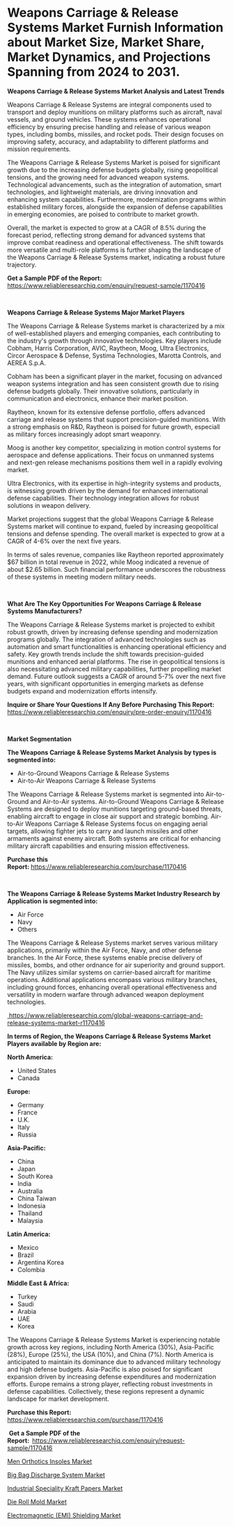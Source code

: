 <p><h1>Weapons Carriage & Release Systems Market Furnish Information about Market Size, Market Share, Market Dynamics, and Projections Spanning from 2024 to 2031.</h1></p><p><strong>Weapons Carriage & Release Systems Market Analysis and Latest Trends</strong></p>
<p><p>Weapons Carriage & Release Systems are integral components used to transport and deploy munitions on military platforms such as aircraft, naval vessels, and ground vehicles. These systems enhances operational efficiency by ensuring precise handling and release of various weapon types, including bombs, missiles, and rocket pods. Their design focuses on improving safety, accuracy, and adaptability to different platforms and mission requirements.</p><p>The Weapons Carriage & Release Systems Market is poised for significant growth due to the increasing defense budgets globally, rising geopolitical tensions, and the growing need for advanced weapon systems. Technological advancements, such as the integration of automation, smart technologies, and lightweight materials, are driving innovation and enhancing system capabilities. Furthermore, modernization programs within established military forces, alongside the expansion of defense capabilities in emerging economies, are poised to contribute to market growth.</p><p>Overall, the market is expected to grow at a CAGR of 8.5% during the forecast period, reflecting strong demand for advanced systems that improve combat readiness and operational effectiveness. The shift towards more versatile and multi-role platforms is further shaping the landscape of the Weapons Carriage & Release Systems market, indicating a robust future trajectory.</p></p>
<p><strong>Get a Sample PDF of the Report:&nbsp;</strong> <a href="https://www.reliableresearchiq.com/enquiry/request-sample/1170416?utm_campaign=1088&utm_medium=2&utm_source=Github&utm_content=ia&utm_term=30102024&utm_id=weapons-carriage-release-systems">https://www.reliableresearchiq.com/enquiry/request-sample/1170416</a></p>
<p>&nbsp;</p>
<p><strong>Weapons Carriage & Release Systems Major Market Players</strong></p>
<p><p>The Weapons Carriage & Release Systems market is characterized by a mix of well-established players and emerging companies, each contributing to the industry's growth through innovative technologies. Key players include Cobham, Harris Corporation, AVIC, Raytheon, Moog, Ultra Electronics, Circor Aerospace & Defense, Systima Technologies, Marotta Controls, and AEREA S.p.A.</p><p>Cobham has been a significant player in the market, focusing on advanced weapon systems integration and has seen consistent growth due to rising defense budgets globally. Their innovative solutions, particularly in communication and electronics, enhance their market position.</p><p>Raytheon, known for its extensive defense portfolio, offers advanced carriage and release systems that support precision-guided munitions. With a strong emphasis on R&D, Raytheon is poised for future growth, especiall as military forces increasingly adopt smart weaponry.</p><p>Moog is another key competitor, specializing in motion control systems for aerospace and defense applications. Their focus on unmanned systems and next-gen release mechanisms positions them well in a rapidly evolving market.</p><p>Ultra Electronics, with its expertise in high-integrity systems and products, is witnessing growth driven by the demand for enhanced international defense capabilities. Their technology integration allows for robust solutions in weapon delivery.</p><p>Market projections suggest that the global Weapons Carriage & Release Systems market will continue to expand, fueled by increasing geopolitical tensions and defense spending. The overall market is expected to grow at a CAGR of 4-6% over the next five years.</p><p>In terms of sales revenue, companies like Raytheon reported approximately $67 billion in total revenue in 2022, while Moog indicated a revenue of about $2.65 billion. Such financial performance underscores the robustness of these systems in meeting modern military needs.</p></p>
<p>&nbsp;</p>
<p><strong>What Are The Key Opportunities For Weapons Carriage & Release Systems Manufacturers?</strong></p>
<p><p>The Weapons Carriage & Release Systems market is projected to exhibit robust growth, driven by increasing defense spending and modernization programs globally. The integration of advanced technologies such as automation and smart functionalities is enhancing operational efficiency and safety. Key growth trends include the shift towards precision-guided munitions and enhanced aerial platforms. The rise in geopolitical tensions is also necessitating advanced military capabilities, further propelling market demand. Future outlook suggests a CAGR of around 5-7% over the next five years, with significant opportunities in emerging markets as defense budgets expand and modernization efforts intensify.</p></p>
<p><strong>Inquire or Share Your Questions If Any Before Purchasing This Report:</strong> <a href="https://www.reliableresearchiq.com/enquiry/pre-order-enquiry/1170416?utm_campaign=1088&utm_medium=2&utm_source=Github&utm_content=ia&utm_term=30102024&utm_id=weapons-carriage-release-systems">https://www.reliableresearchiq.com/enquiry/pre-order-enquiry/1170416</a></p>
<p>&nbsp;</p>
<p><strong>Market Segmentation</strong></p>
<p><strong>The Weapons Carriage & Release Systems Market Analysis by types is segmented into:</strong></p>
<p><ul><li>Air-to-Ground Weapons Carriage & Release Systems</li><li>Air-to-Air Weapons Carriage & Release Systems</li></ul></p>
<p><p>The Weapons Carriage & Release Systems market is segmented into Air-to-Ground and Air-to-Air systems. Air-to-Ground Weapons Carriage & Release Systems are designed to deploy munitions targeting ground-based threats, enabling aircraft to engage in close air support and strategic bombing. Air-to-Air Weapons Carriage & Release Systems focus on engaging aerial targets, allowing fighter jets to carry and launch missiles and other armaments against enemy aircraft. Both systems are critical for enhancing military aircraft capabilities and ensuring mission effectiveness.</p></p>
<p><strong>Purchase this Report:&nbsp;</strong><a href="https://www.reliableresearchiq.com/purchase/1170416?utm_campaign=1088&utm_medium=2&utm_source=Github&utm_content=ia&utm_term=30102024&utm_id=weapons-carriage-release-systems">https://www.reliableresearchiq.com/purchase/1170416</a></p>
<p>&nbsp;</p>
<p><strong>The Weapons Carriage & Release Systems Market Industry Research by Application is segmented into:</strong></p>
<p><ul><li>Air Force</li><li>Navy</li><li>Others</li></ul></p>
<p><p>The Weapons Carriage & Release Systems market serves various military applications, primarily within the Air Force, Navy, and other defense branches. In the Air Force, these systems enable precise delivery of missiles, bombs, and other ordnance for air superiority and ground support. The Navy utilizes similar systems on carrier-based aircraft for maritime operations. Additional applications encompass various military branches, including ground forces, enhancing overall operational effectiveness and versatility in modern warfare through advanced weapon deployment technologies.</p></p>
<p><a href="https://www.reliableresearchiq.com/global-weapons-carriage-and-release-systems-market-r1170416?utm_campaign=1088&utm_medium=2&utm_source=Github&utm_content=ia&utm_term=30102024&utm_id=weapons-carriage-release-systems">&nbsp;https://www.reliableresearchiq.com/global-weapons-carriage-and-release-systems-market-r1170416</a></p>
<p><strong>In terms of Region, the Weapons Carriage & Release Systems Market Players available by Region are:</strong></p>
<p>
    <p> <strong> North America: </strong>
        <ul>
            <li>United States</li>
            <li>Canada</li>
        </ul>
        </p> 
    <p> <strong> Europe: </strong>
        <ul>
            <li>Germany</li>
            <li>France</li>
            <li>U.K.</li>
            <li>Italy</li>
            <li>Russia</li>
        </ul>
        </p> 
    <p> <strong> Asia-Pacific: </strong>
        <ul>
            <li>China</li>
            <li>Japan</li>
            <li>South Korea</li>
            <li>India</li>
            <li>Australia</li>
            <li>China Taiwan</li>
            <li>Indonesia</li>
            <li>Thailand</li>
            <li>Malaysia</li>
        </ul>
        </p> 
    <p> <strong> Latin America: </strong>
        <ul>
            <li>Mexico</li>
            <li>Brazil</li>
            <li>Argentina Korea</li>
            <li>Colombia</li>
        </ul>
        </p> 
    <p> <strong> Middle East & Africa: </strong>
        <ul>
            <li>Turkey</li>
            <li>Saudi</li>
            <li>Arabia</li>
            <li>UAE</li>
            <li>Korea</li>
        </ul>
    </p>
    </p>
<p><p>The Weapons Carriage & Release Systems Market is experiencing notable growth across key regions, including North America (30%), Asia-Pacific (28%), Europe (25%), the USA (10%), and China (7%). North America is anticipated to maintain its dominance due to advanced military technology and high defense budgets. Asia-Pacific is also poised for significant expansion driven by increasing defense expenditures and modernization efforts. Europe remains a strong player, reflecting robust investments in defense capabilities. Collectively, these regions represent a dynamic landscape for market development.</p></p>
<p><strong>Purchase this Report: </strong><a href="https://www.reliableresearchiq.com/purchase/1170416?utm_campaign=1088&utm_medium=2&utm_source=Github&utm_content=ia&utm_term=30102024&utm_id=weapons-carriage-release-systems">https://www.reliableresearchiq.com/purchase/1170416</a></p>
<p>&nbsp;<strong>Get a Sample PDF of the Report:&nbsp;&nbsp;</strong><a href="https://www.reliableresearchiq.com/enquiry/request-sample/1170416?utm_campaign=1088&utm_medium=2&utm_source=Github&utm_content=ia&utm_term=30102024&utm_id=weapons-carriage-release-systems">https://www.reliableresearchiq.com/enquiry/request-sample/1170416</a></p>
<p><strong></strong></p>
<p><p><a href="https://www.linkedin.com/pulse/men-orthotics-insoles-market-global-insights-sales-jxpdc?utm_campaign=1088&utm_medium=2&utm_source=Github&utm_content=ia&utm_term=30102024&utm_id=weapons-carriage-release-systems">Men Orthotics Insoles Market</a></p><p><a href="https://issuu.com/reportprime-2/docs/big-bag-discharge-system-market-siz_c1bb3ac1ae064c?utm_campaign=1088&utm_medium=2&utm_source=Github&utm_content=ia&utm_term=30102024&utm_id=weapons-carriage-release-systems">Big Bag Discharge System Market</a></p><p><a href="https://www.linkedin.com/pulse/future-industrial-speciality-kraft-papers-market-global-forecast-znapc?utm_campaign=1088&utm_medium=2&utm_source=Github&utm_content=ia&utm_term=30102024&utm_id=weapons-carriage-release-systems">Industrial Speciality Kraft Papers Market</a></p><p><a href="https://issuu.com/reportprime-2/docs/die-roll-mold-market-size-2030.pptx_5529af6ee1027c?utm_campaign=1088&utm_medium=2&utm_source=Github&utm_content=ia&utm_term=30102024&utm_id=weapons-carriage-release-systems">Die Roll Mold Market</a></p><p><a href="https://github.com/alea79alre/Market-Research-Report-List-1/blob/main/electromagnetic-emi-shielding-market.md?utm_campaign=1088&utm_medium=2&utm_source=Github&utm_content=ia&utm_term=30102024&utm_id=weapons-carriage-release-systems">Electromagnetic (EMI) Shielding Market</a></p></p>
